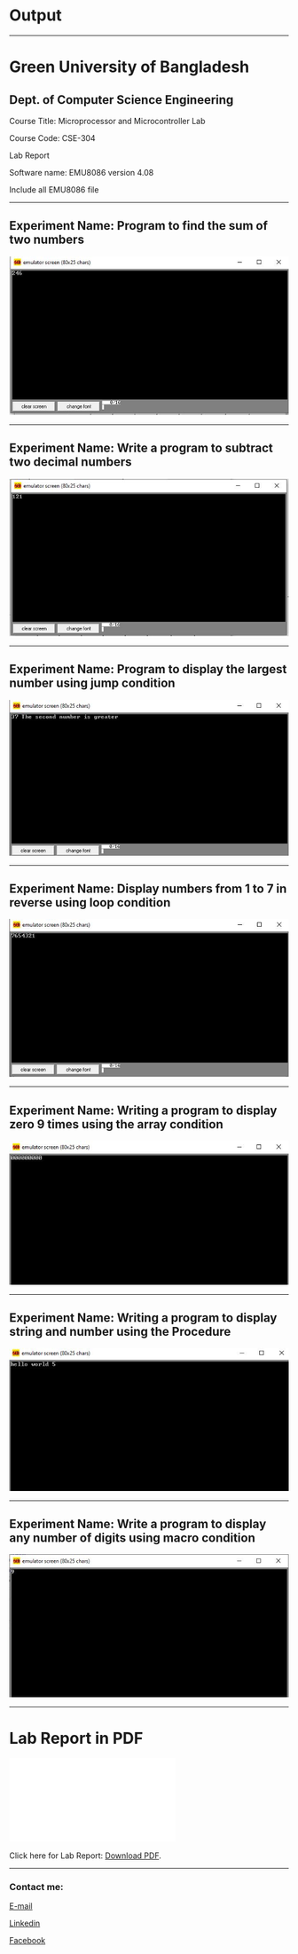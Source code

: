
# Output


---
<h1>Green University of Bangladesh </h1>

<h2>Dept. of Computer Science Engineering</h2>

<p>Course Title: Microprocessor and Microcontroller Lab</p>
<p>Course Code: CSE-304</p>
<p>Lab Report</p>

<p>Software name: EMU8086 version 4.08</p>
<p>Include all EMU8086 file</p>

---

 Experiment Name: Program to find the sum of two numbers
---

<img src="sum_two_decimal_numbers.JPG"
     alt="sum_two_decimal_numbers"/>

---


Experiment Name: Write a program to subtract two decimal numbers
---

<img src="subtract_two_decimal_numbers.JPG"
     alt="subtract_two_decimal_numbers"/>

---

Experiment Name: Program to display the largest number using jump condition
---

<img src="largest_number.JPG"
     alt="largest_number"/>

---


Experiment Name: Display numbers from 1 to 7 in reverse using loop condition
---

<img src="Display_reverse_numbers.JPG"
     alt="Display_reverse_numbers"/>

---

Experiment Name: Writing a program to display zero 9 times using the array condition
---

<img src="display_zero.JPG"
     alt="display_zero"/>

---



Experiment Name: Writing a program to display string and number using the Procedure
---

<img src="Procedure.JPG"
     alt="Procedure"/>

---

Experiment Name: Write a program to display any number of digits using macro condition
---

<img src="display_any_number.JPG"
     alt="display_any_number"/>

---




<h1 id="test-title">Lab Report in PDF</h1>

<object data="loremipsum.pdf#page=2" type="application/pdf" width="700px" height="700px">
    <embed src="loremipsum.pdf#page=2">
        <p>Click here for Lab Report: <a href="Lab_Report.pdf">Download PDF</a>.</p>
    </embed>
</object>

---









<!-- all link is here -->


### Contact me:

[E-mail](tanvirpoly@gmail.com)

[Linkedin]( https://www.linkedin.com/in/tanvirx/)

[Facebook]( https://www.facebook.com/tanvirfbid)

